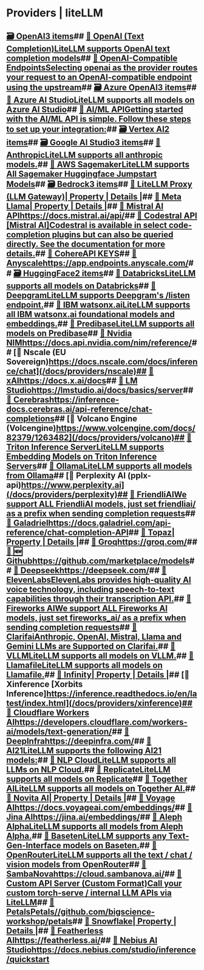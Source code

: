# Providers | liteLLM

## [🗃️ OpenAI3 items](/docs/providers/openai)## [📄️ OpenAI (Text Completion)LiteLLM supports OpenAI text completion models](/docs/providers/text_completion_openai)## [📄️ OpenAI-Compatible EndpointsSelecting openai as the provider routes your request to an OpenAI-compatible endpoint using the upstream](/docs/providers/openai_compatible)## [🗃️ Azure OpenAI3 items](/docs/providers/azure/)## [📄️ Azure AI StudioLiteLLM supports all models on Azure AI Studio](/docs/providers/azure_ai)## [📄️ AI/ML APIGetting started with the AI/ML API is simple. Follow these steps to set up your integration:](/docs/providers/aiml)## [🗃️ Vertex AI2 items](/docs/providers/vertex)## [🗃️ Google AI Studio3 items](/docs/providers/gemini)## [📄️ AnthropicLiteLLM supports all anthropic models.](/docs/providers/anthropic)## [📄️ AWS SagemakerLiteLLM supports All Sagemaker Huggingface Jumpstart Models](/docs/providers/aws_sagemaker)## [🗃️ Bedrock3 items](/docs/providers/bedrock)## [📄️ LiteLLM Proxy (LLM Gateway)| Property | Details |](/docs/providers/litellm_proxy)## [📄️ Meta Llama| Property | Details |](/docs/providers/meta_llama)## [📄️ Mistral AI APIhttps://docs.mistral.ai/api/](/docs/providers/mistral)## [📄️ Codestral API [Mistral AI]Codestral is available in select code-completion plugins but can also be queried directly. See the documentation for more details.](/docs/providers/codestral)## [📄️ CohereAPI KEYS](/docs/providers/cohere)## [📄️ Anyscalehttps://app.endpoints.anyscale.com/](/docs/providers/anyscale)## [🗃️ HuggingFace2 items](/docs/providers/huggingface)## [📄️ DatabricksLiteLLM supports all models on Databricks](/docs/providers/databricks)## [📄️ DeepgramLiteLLM supports Deepgram's /listen endpoint.](/docs/providers/deepgram)## [📄️ IBM watsonx.aiLiteLLM supports all IBM watsonx.ai foundational models and embeddings.](/docs/providers/watsonx)## [📄️ PredibaseLiteLLM supports all models on Predibase](/docs/providers/predibase)## [📄️ Nvidia NIMhttps://docs.api.nvidia.com/nim/reference/](/docs/providers/nvidia_nim)## [📄️ Nscale (EU Sovereign)https://docs.nscale.com/docs/inference/chat](/docs/providers/nscale)## [📄️ xAIhttps://docs.x.ai/docs](/docs/providers/xai)## [📄️ LM Studiohttps://lmstudio.ai/docs/basics/server](/docs/providers/lm_studio)## [📄️ Cerebrashttps://inference-docs.cerebras.ai/api-reference/chat-completions](/docs/providers/cerebras)## [📄️ Volcano Engine (Volcengine)https://www.volcengine.com/docs/82379/1263482](/docs/providers/volcano)## [📄️ Triton Inference ServerLiteLLM supports Embedding Models on Triton Inference Servers](/docs/providers/triton-inference-server)## [📄️ OllamaLiteLLM supports all models from Ollama](/docs/providers/ollama)## [📄️ Perplexity AI (pplx-api)https://www.perplexity.ai](/docs/providers/perplexity)## [📄️ FriendliAIWe support ALL FriendliAI models, just set friendliai/ as a prefix when sending completion requests](/docs/providers/friendliai)## [📄️ Galadrielhttps://docs.galadriel.com/api-reference/chat-completion-API](/docs/providers/galadriel)## [📄️ Topaz| Property | Details |](/docs/providers/topaz)## [📄️ Groqhttps://groq.com/](/docs/providers/groq)## [📄️ 🆕 Githubhttps://github.com/marketplace/models](/docs/providers/github)## [📄️ Deepseekhttps://deepseek.com/](/docs/providers/deepseek)## [📄️ ElevenLabsElevenLabs provides high-quality AI voice technology, including speech-to-text capabilities through their transcription API.](/docs/providers/elevenlabs)## [📄️ Fireworks AIWe support ALL Fireworks AI models, just set fireworks_ai/ as a prefix when sending completion requests](/docs/providers/fireworks_ai)## [📄️ ClarifaiAnthropic, OpenAI, Mistral, Llama and Gemini LLMs are Supported on Clarifai.](/docs/providers/clarifai)## [📄️ VLLMLiteLLM supports all models on VLLM.](/docs/providers/vllm)## [📄️ LlamafileLiteLLM supports all models on Llamafile.](/docs/providers/llamafile)## [📄️ Infinity| Property | Details |](/docs/providers/infinity)## [📄️ Xinference [Xorbits Inference]https://inference.readthedocs.io/en/latest/index.html](/docs/providers/xinference)## [📄️ Cloudflare Workers AIhttps://developers.cloudflare.com/workers-ai/models/text-generation/](/docs/providers/cloudflare_workers)## [📄️ DeepInfrahttps://deepinfra.com/](/docs/providers/deepinfra)## [📄️ AI21LiteLLM supports the following AI21 models:](/docs/providers/ai21)## [📄️ NLP CloudLiteLLM supports all LLMs on NLP Cloud.](/docs/providers/nlp_cloud)## [📄️ ReplicateLiteLLM supports all models on Replicate](/docs/providers/replicate)## [📄️ Together AILiteLLM supports all models on Together AI.](/docs/providers/togetherai)## [📄️ Novita AI| Property | Details |](/docs/providers/novita)## [📄️ Voyage AIhttps://docs.voyageai.com/embeddings/](/docs/providers/voyage)## [📄️ Jina AIhttps://jina.ai/embeddings/](/docs/providers/jina_ai)## [📄️ Aleph AlphaLiteLLM supports all models from Aleph Alpha.](/docs/providers/aleph_alpha)## [📄️ BasetenLiteLLM supports any Text-Gen-Interface models on Baseten.](/docs/providers/baseten)## [📄️ OpenRouterLiteLLM supports all the text / chat / vision models from OpenRouter](/docs/providers/openrouter)## [📄️ SambaNovahttps://cloud.sambanova.ai/](/docs/providers/sambanova)## [📄️ Custom API Server (Custom Format)Call your custom torch-serve / internal LLM APIs via LiteLLM](/docs/providers/custom_llm_server)## [📄️ PetalsPetals//github.com/bigscience-workshop/petals](/docs/providers/petals)## [📄️ Snowflake| Property | Details |](/docs/providers/snowflake)## [📄️ Featherless AIhttps://featherless.ai/](/docs/providers/featherless_ai)## [📄️ Nebius AI Studiohttps://docs.nebius.com/studio/inference/quickstart](/docs/providers/nebius)